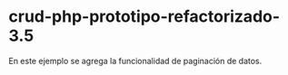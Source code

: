 # crud-php-prototipo-refactorizado-3.5
En este ejemplo se agrega la funcionalidad de paginación de datos.
